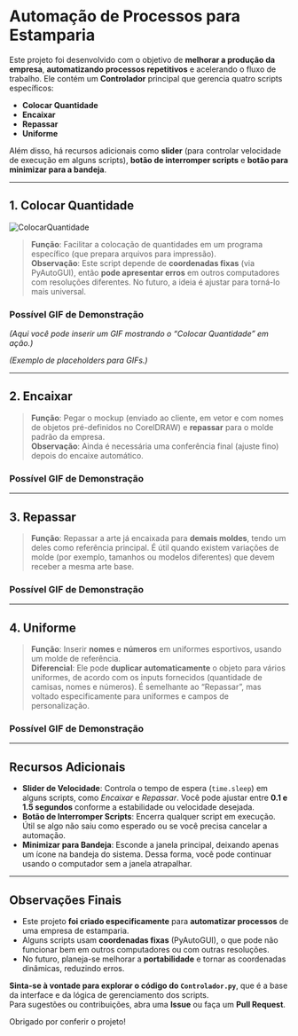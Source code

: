 # Automação de Processos para Estamparia

Este projeto foi desenvolvido com o objetivo de **melhorar a produção da empresa**, **automatizando processos repetitivos** e acelerando o fluxo de trabalho. Ele contém um **Controlador** principal que gerencia quatro scripts específicos:

- **Colocar Quantidade**
- **Encaixar**
- **Repassar**
- **Uniforme**

Além disso, há recursos adicionais como **slider** (para controlar velocidade de execução em alguns scripts), **botão de interromper scripts** e **botão para minimizar para a bandeja**.

---

## 1. Colocar Quantidade

![ColocarQuantidade](https://github.com/user-attachments/assets/95dd790a-8f16-4fa8-8f2b-719dc0566c9d)

> **Função**: Facilitar a colocação de quantidades em um programa específico (que prepara arquivos para impressão).  
> **Observação**: Este script depende de **coordenadas fixas** (via PyAutoGUI), então **pode apresentar erros** em outros computadores com resoluções diferentes. No futuro, a ideia é ajustar para torná-lo mais universal.

### Possível GIF de Demonstração
*(Aqui você pode inserir um GIF mostrando o “Colocar Quantidade” em ação.)*

*(Exemplo de placeholders para GIFs.)*

---

## 2. Encaixar

> **Função**: Pegar o mockup (enviado ao cliente, em vetor e com nomes de objetos pré-definidos no CorelDRAW) e **repassar** para o molde padrão da empresa.  
> **Observação**: Ainda é necessária uma conferência final (ajuste fino) depois do encaixe automático.

### Possível GIF de Demonstração


---

## 3. Repassar

> **Função**: Repassar a arte já encaixada para **demais moldes**, tendo um deles como referência principal. É útil quando existem variações de molde (por exemplo, tamanhos ou modelos diferentes) que devem receber a mesma arte base.

### Possível GIF de Demonstração


---

## 4. Uniforme

> **Função**: Inserir **nomes** e **números** em uniformes esportivos, usando um molde de referência.  
> **Diferencial**: Ele pode **duplicar automaticamente** o objeto para vários uniformes, de acordo com os inputs fornecidos (quantidade de camisas, nomes e números). É semelhante ao “Repassar”, mas voltado especificamente para uniformes e campos de personalização.

### Possível GIF de Demonstração


---

## Recursos Adicionais

- **Slider de Velocidade**: Controla o tempo de espera (`time.sleep`) em alguns scripts, como *Encaixar* e *Repassar*. Você pode ajustar entre **0.1 e 1.5 segundos** conforme a estabilidade ou velocidade desejada.
- **Botão de Interromper Scripts**: Encerra qualquer script em execução. Útil se algo não saiu como esperado ou se você precisa cancelar a automação.
- **Minimizar para Bandeja**: Esconde a janela principal, deixando apenas um ícone na bandeja do sistema. Dessa forma, você pode continuar usando o computador sem a janela atrapalhar.

---

## Observações Finais

- Este projeto **foi criado especificamente** para **automatizar processos** de uma empresa de estamparia.  
- Alguns scripts usam **coordenadas fixas** (PyAutoGUI), o que pode não funcionar bem em outros computadores ou com outras resoluções.  
- No futuro, planeja-se melhorar a **portabilidade** e tornar as coordenadas dinâmicas, reduzindo erros.

**Sinta-se à vontade para explorar o código do `Controlador.py`**, que é a base da interface e da lógica de gerenciamento dos scripts.  
Para sugestões ou contribuições, abra uma **Issue** ou faça um **Pull Request**.  

Obrigado por conferir o projeto!
